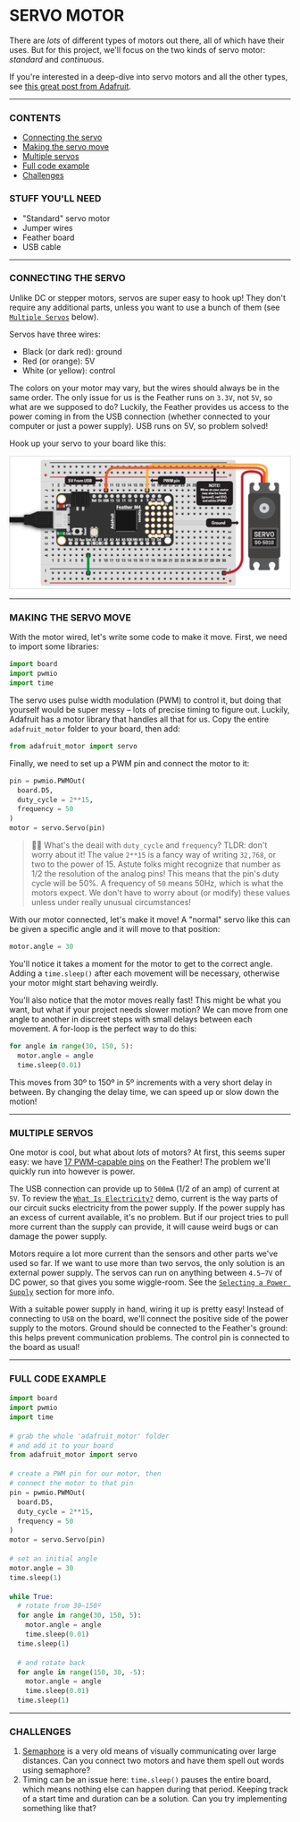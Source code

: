 # SERVO MOTOR

There are *lots* of different types of motors out there, all of which have their uses. But for this project, we'll focus on the two kinds of servo motor: *standard* and *continuous*.

If you're interested in a deep-dive into servo motors and all the other types, see [this great post from Adafruit](https://learn.adafruit.com/adafruit-motor-selection-guide).

***

### CONTENTS  

* [Connecting the servo](#connecting-the-servo)  
* [Making the servo move](#making-the-servo-move)  
* [Multiple servos](#multiple-servos)  
* [Full code example](#full-code-example)  
* [Challenges](#challenges)

### STUFF YOU'LL NEED  

* "Standard" servo motor  
* Jumper wires  
* Feather board  
* USB cable  

***

### CONNECTING THE SERVO  
Unlike DC or stepper motors, servos are super easy to hook up! They don't require any additional parts, unless you want to use a bunch of them (see [`Multiple Servos`](#multiple-servos) below).

Servos have three wires:  
* Black (or dark red): ground  
* Red (or orange): 5V  
* White (or yellow): control  

The colors on your motor may vary, but the wires should always be in the same order. The only issue for us is the Feather runs on `3.3V`, not `5V`, so what are we supposed to do? Luckily, the Feather provides us access to the power coming in from the USB connection (whether connected to your computer or just a power supply). USB runs on 5V, so problem solved!

Hook up your servo to your board like this:  

![](Images/Servo.png)  

***

### MAKING THE SERVO MOVE  
With the motor wired, let's write some code to make it move. First, we need to import some libraries:

```python
import board
import pwmio
import time
```

The servo uses pulse width modulation (PWM) to control it, but doing that yourself would be super messy – lots of precise timing to figure out. Luckily, Adafruit has a motor library that handles all that for us. Copy the entire `adafruit_motor` folder to your board, then add:

```python
from adafruit_motor import servo
```

Finally, we need to set up a PWM pin and connect the motor to it:

```python
pin = pwmio.PWMOut(
  board.D5, 
  duty_cycle = 2**15, 
  frequency = 50
)
motor = servo.Servo(pin)
```

> 🙋‍♀️ What's the deail with `duty_cycle` and `frequency`? TLDR: don't worry about it! The value `2**15` is a fancy way of writing `32,768`, or two to the power of 15. Astute folks might recognize that number as 1/2 the resolution of the analog pins! This means that the pin's duty cycle will be 50%. A frequency of `50` means 50Hz, which is what the motors expect. We don't have to worry about (or modify) these values unless under really unusual circumstances!

With our motor connected, let's make it move! A "normal" servo like this can be given a specific angle and it will move to that position:

```python
motor.angle = 30
```

You'll notice it takes a moment for the motor to get to the correct angle. Adding a `time.sleep()` after each movement will be necessary, otherwise your motor might start behaving weirdly.

You'll also notice that the motor moves really fast! This might be what you want, but what if your project needs slower motion? We can move from one angle to another in discreet steps with small delays between each movement. A for-loop is the perfect way to do this:

```python
for angle in range(30, 150, 5):
  motor.angle = angle
  time.sleep(0.01)
```

This moves from 30º to 150º in 5º increments with a very short delay in between. By changing the delay time, we can speed up or slow down the motion!

***

### MULTIPLE SERVOS  
One motor is cool, but what about *lots* of motors? At first, this seems super easy: we have [17 PWM-capable pins](https://learn.adafruit.com/adafruit-feather-m4-express-atsamd51/pinouts#logic-pins-2994682-7) on the Feather! The problem we'll quickly run into however is power.

The USB connection can provide up to `500mA` (1/2 of an amp) of current at `5V`. To review the [`What Is Electricity?`](https://github.com/jeffThompson/PhysicalComputing/blob/master/Week05_AnalogSensors/Demos/04-WhatIsElectricity.md#current) demo, current is the way parts of our circuit sucks electricity from the power supply. If the power supply has an excess of current available, it's no problem. But if our project tries to pull more current than the supply can provide, it will cause weird bugs or can damage the power supply.

Motors require a lot more current than the sensors and other parts we've used so far. If we want to use more than two servos, the only solution is an external power supply. The servos can run on anything between `4.5–7V` of DC power, so that gives you some wiggle-room. See the [`Selecting a Power Supply`](https://github.com/jeffThompson/PhysicalComputing/blob/master/Week05_AnalogSensors/Demos/04-WhatIsElectricity.md#selecting-a-power-supply) section for more info.

With a suitable power supply in hand, wiring it up is pretty easy! Instead of connecting to `USB` on the board, we'll connect the positive side of the power supply to the motors. Ground should be connected to the Feather's ground: this helps prevent communication problems. The control pin is connected to the board as usual!

***

### FULL CODE EXAMPLE  

```python
import board
import pwmio
import time

# grab the whole 'adafruit_motor' folder
# and add it to your board
from adafruit_motor import servo

# create a PWM pin for our motor, then
# connect the motor to that pin
pin = pwmio.PWMOut(
  board.D5, 
  duty_cycle = 2**15, 
  frequency = 50
)
motor = servo.Servo(pin)

# set an initial angle
motor.angle = 30
time.sleep(1)

while True:
  # rotate from 30–150º
  for angle in range(30, 150, 5):
    motor.angle = angle
    time.sleep(0.01)
  time.sleep(1)

  # and rotate back
  for angle in range(150, 30, -5):
    motor.angle = angle
    time.sleep(0.01)
  time.sleep(1)
```

***

### CHALLENGES  

1. [Semaphore](https://en.wikipedia.org/wiki/Semaphore) is a very old means of visually communicating over large distances. Can you connect two motors and have them spell out words using semaphore?  
2. Timing can be an issue here: `time.sleep()` pauses the entire board, which means nothing else can happen during that period. Keeping track of a start time and duration can be a solution. Can you try implementing something like that?  

